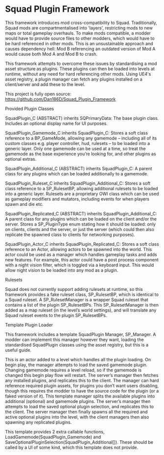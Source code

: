 # Squad Plugin Framework
This framework introduces mod cross-compatibility to Squad. Traditionally, Squad mods are compartmentalised into 'layers', restricting mods to new maps or total gameplay overhauls. To make mods compatible, a modder would have to provide source files to other modders, which would have to be hard referenced in other mods. This is an unsustainable approach and causes dependency hell: Mod B referencing an outdated version of Mod A would cause both Mod A and Mod B to crash.

This framework attempts to overcome these issues by standardising a mod asset structure as plugins. These plugins can then be loaded into levels at runtime, without any need for hard referencing other mods. Using UE4's asset registry, a plugin manager can fetch any plugins installed on a client/server and add these to the level.

This project is fully open source: https://github.com/Dan186D/Squad_Plugin_Framework

Provided Plugin Classes

SquadPlugin_C (ABSTRACT) inherits SQPrimaryData: The base plugin class. Includes an optional display name for UI purposes.

SquadPlugin_Gamemode_C inherits SquadPlugin_C: Stores a soft class reference to a BP_GameMode, allowing any gamemode – including all of its custom classes e.g. player controller, hud, rulesets – to be loaded into a generic layer. Only one gamemode can be used at a time, so treat the gamemode as the base experience you’re looking for, and other plugins as optional extras.

SquadPlugin_Additional_C (ABSTRACT) inherits SquadPlugin_C: A parent class for any plugins which can be loaded additionally to a gamemode.

SquadPlugin_Ruleset_C inherits SquadPlugin_Additional_C: Stores a soft class reference to a SP_RulesetBP, allowing additional rulesets to be loaded into a generic layer. Rulesets are a proprietary OWI class which can be used as gameplay modifiers and mutators, including events for when players spawn and die etc.

SquadPlugin_Replicated_C (ABSTRACT) inherits SquadPlugin_Additional_C: A parent class for any plugins which can be loaded on the client and/or the server. Stores a SP_PluginType enum stating how it should be loaded: only on clients, clients and the server, or just the server (which could then also replicate the spawned class to clients for networking purposes).

SquadPlugin_Actor_C inherits SquadPlugin_Replicated_C: Stores a soft class reference to an Actor, allowing actors to be spawned into the world. This actor could be used as a manager which handles gameplay tasks and adds new features. For example, this actor could have a post process component with a night vision filter, which is toggled via a keyboard input. This would allow night vision to be loaded into any mod as a plugin.

Rulesets

Squad does not currently support adding rulesets at runtime, so this framework provides a fake ruleset class, SP_RulesetBP, which is identical to a Squad ruleset. A SP_RulesetManager is a wrapper Squad ruleset that contains a list of the plugin SP_RulesetBPs. This SP_RulesetManager is then added as a map ruleset (in the level’s world settings), and will translate any Squad ruleset events to the plugin SP_RulesetBPs.

Template Plugin Loader

This framework includes a template SquadPlugin Manager, SP_Manager. A modder can implement this manager however they want, loading the standardised SquadPlugin classes using the asset registry, but this is a useful guide.

This is an actor added to a level which handles all the plugin loading. On begin play, the manager attempts to load the saved gamemode plugin. Changing gamemode requires a level reload, so if the gamemode is changed this begin play flow will restart. The server’s manager then fetches any installed plugins, and replicates this to the client. The manager can hard reference required plugin assets, for plugins you don’t want users disabling, though this requires the modder to have the source code for the plugin (or a faked version of it). This template manager splits the available plugins into additional (optional) and gamemode plugins. The server’s manager then attempts to load the saved optional plugin selection, and replicates this to the client. The server manager then finally spawns all the required and active optional plugins into the level, with the client managers then also spawning any replicated plugins.

This template provides 2 extra callable functions, LoadGamemode(SquadPlugin_Gamemode) and SaveOptionalPluginSelection(SquadPlugin_Additional[]). These should be called by a UI of some kind, which this template does not provide.
